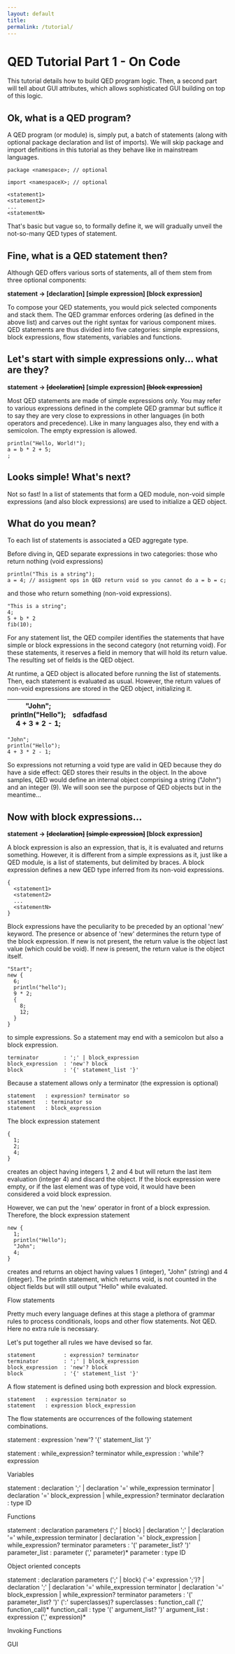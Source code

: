 ```yaml
---
layout: default
title:
permalink: /tutorial/
---
```

# QED Tutorial Part 1 - On Code

This tutorial details how to build QED program logic. Then, a second part will tell about GUI attributes, which allows sophisticated GUI building on top of this logic.

## Ok, what is a QED program?

A QED program (or module) is, simply put, a batch of statements (along with optional package declaration and list of imports). We will skip package and import definitions in this tutorial as they behave like in mainstream languages.

```none
package <namespace>; // optional

import <namespaceX>; // optional

<statement1>
<statement2>
...
<statementN>
```

That's basic but vague so, to formally define it, we will gradually unveil the not-so-many QED types of statement.

## Fine, what is a QED statement then?

Although QED offers various sorts of statements, all of them stem from three optional components:

**statement -> [declaration] [simple expression] [block expression]**

To compose your QED statements, you would pick selected components and stack them. The QED grammar enforces ordering (as defined in the above list) and carves out the right syntax for various component mixes. QED statements are thus divided into five categories: simple expressions, block expressions, flow statements, variables and functions.

## Let's start with simple expressions only... what are they?

**statement -> ~~[declaration]~~ [simple expression] ~~[block expression]~~**

Most QED statements are made of simple expressions only. You may refer to various expressions defined in the complete QED grammar but suffice it to say they are very close to expressions in other languages (in both operators and precedence). Like in many languages also, they end with a semicolon. The empty expression is allowed.

    println("Hello, World!");
    a = b * 2 + 5;
    ;

## Looks simple! What's next?

Not so fast! In a list of statements that form a QED module, non-void simple expressions (and also block expressions) are used to initialize a QED object.

## What do you mean?

To each list of statements is associated a QED aggregate type.

Before diving in, QED separate expressions in two categories: those who return nothing (void expressions)

    println("This is a string");
    a = 4; // assigment ops in QED return void so you cannot do a = b = c;

and those who return something (non-void expressions).

    "This is a string";
    4;
    5 + b * 2
    fib(10);

For any statement list, the QED compiler identifies the statements that have simple or block expressions in the second category (not returning void). For these statements, it reserves a field in memory that will hold its return value. The resulting set of fields is the QED object.

At runtime, a QED object is allocated before running the list of statements. Then, each statement is evaluated as usual. However, the return values of non-void expressions are stored in the QED object, initializing it.

| "John";<br>println("Hello");<br>4 + 3 * 2 - 1; | sdfadfasd  |
|------------------------------------------------------|---|

    "John";
    println("Hello");
    4 + 3 * 2 - 1;

So expressions not returning a void type are valid in QED because they do have a side effect: QED stores their results in the object. In the above samples, QED would define an internal object comprising a string ("John") and an integer (9). We will soon see the purpose of QED objects but in the meantime...

## Now with block expressions...

**statement -> ~~[declaration]~~ ~~[simple expression]~~ [block expression]**

A block expression is also an expression, that is, it is evaluated and returns something. However, it is different from a simple expressions as it, just like a QED module, is a list of statements, but delimited by braces. A block expression defines a new QED type inferred from its non-void expressions.

```
{
  <statement1>
  <statement2>
  ...
  <statementN>
}
```

Block expressions have the peculiarity to be preceded by an optional 'new' keyword. The presence or absence of 'new' determines the return type of the block expression. If new is not present, the return value is the object last value (which could be void). If new is present, the return value is the object itself.

```
"Start";
new {
  6;
  println("hello");
  9 * 2;
  {
    8;
    12;
  }
}
```

to simple expressions. So a statement may end with a semicolon but also a block expression.

    terminator        : ';' | block_expression
    block_expression  : 'new'? block
    block             : '{' statement_list '}'

Because a statement allows only a terminator (the expression is optional)

    statement   : expression? terminator so
    statement   : terminator so
    statement   : block_expression

The block expression statement

    {
      1;
      2;
      4;
    }

creates an object having integers 1, 2 and 4 but will return the last item evaluation (integer 4) and discard the object. If the block expression were empty, or if the last element was of type void, it would have been considered a void block expression.

However, we can put the 'new' operator in front of a block expression. Therefore, the block expression statement

    new {
      1;
      println("Hello");
      "John";
      4;
    }

creates and returns an object having values 1 (integer), "John" (string) and 4 (integer). The println statement, which returns void, is not counted in the object fields but will still output "Hello" while evaluated.

Flow statements

Pretty much every language defines at this stage a plethora of grammar rules to process conditionals, loops and other flow statements. Not QED. Here no extra rule is necessary.

Let's put together all rules we have devised so far.

    statement         : expression? terminator
    terminator        : ';' | block_expression
    block_expression  : 'new'? block
    block             : '{' statement_list '}'

A flow statement is defined using both expression and block expression.

    statement   : expression terminator so
    statement   : expression block_expression

The flow statements are occurrences of the following statement combinations.

statement   : expression 'new'? '{' statement_list '}'

statement         : while_expression? terminator
while_expression  : 'while'? expression


Variables

statement :
  declaration ';' |
  declaration '=' while_expression terminator |
  declaration '=' block_expression |
  while_expression? terminator
declaration : type ID

Functions

statement       :
  declaration parameters (';' | block) |
  declaration ';' |
  declaration '=' while_expression terminator |
  declaration '=' block_expression |
  while_expression? terminator
parameters     : '(' parameter_list? ')'
parameter_list : parameter (',' parameter)*
parameter      : type ID

Object oriented concepts

statement :
  declaration parameters (';' | block) ('->' expression ';')? |
  declaration ';' |
  declaration '=' while_expression terminator |
  declaration '=' block_expression |
  while_expression? terminator
parameters : '(' parameter_list? ')' (':' superclasses)?
superclasses : function_call (',' function_call)*
function_call : type '(' argument_list? ')'
argument_list : expression (',' expression)*

Invoking Functions

GUI
